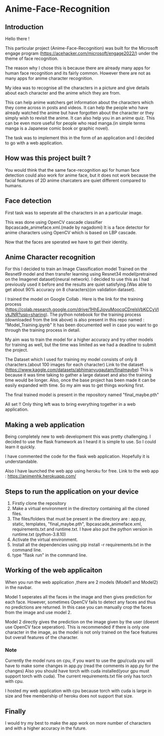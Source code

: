 # Anime-Face-Recognition

## Introduction

Hello there !

This particular project (Anime-Face-Recognition) was built for the Microsoft engage program (https://acehacker.com/microsoft/engage2022/) 
under the theme of face recognition.

The reason why I chose this is because there are already many apps for human face recognition and its fairly common. 
However there are not as many apps for anime character recognition.

My idea was to recognise all the characters in a picture and give details about each character and the anime which they are from.

This can help anime watchers get information about the characters which they come across in posts and videos. 
It can help the people who have already watched the anime but have forgotten about the character or they simply wish to revisit the anime.
It can also help you in an anime quiz. 
This can be even more useful for people who read manga.(in simple terms manga is a Japanese comic book or graphic novel).

The task was to implement this in the form of an application and I decided to go with a web application.

## How was this project built ?

You would think that the same face-recognition api for human face detection could also work for anime face, but it does not work because the facial features of 2D
anime charcaters are quiet different compared to humans.

## Face detection
First task was to seperate all the characters in an a particular image.

This was done using OpenCV cascade classifier lbpcascade_animeface.xml.(made by nagadomi)
It is a face detector for anime characters using OpenCV which is based on LBP cascade.

Now that the faces are sperated we have to get their identity.

## Anime Character recognition
For this I decided to train an Image Classification model Trained on the Resnet9 model and then transfer learning using Resnet34 model(pretrained on the Imagenet dataset)(neural network).
I decided to use this as I had previously used it before and the results are quiet satisfying.(Was able to get about 90% accuracy on 8 characters)(on validation dataset).

I trained the model on Google Collab . 
Here is the link for the training process (https://colab.research.google.com/drive/1HhEJiovuMoocqCDrelsVbKCCyVIvkJNR?usp=sharing).
The python notebook for the training process (downloaded from the link above) is also present in this repo named : "Model_Training.ipynb"
It has been documented well in case you want to go through the training process in detail.

My aim was to train the model for a higher accuracy and try other models for training as well, but the time was limited as we had a deadline to submit the project.

The Dataset which I used for training my model consists of only 8 characters.(about 100 images for each character)
Link to the dataset (https://www.kaggle.com/datasets/abhimanyugautam/finalmaybe)
This is because it was time taking to gather a large dataset and also the training time would be longer.
Also, once the base project has been made it can be easily expanded with time. So my aim was to get things working first.

The final trained model is present in the repository named "final_maybe.pth"

All set !! Only thing left was to bring everything together in a web application.

## Making a web application

Being completely new to web development this was pretty challenging.
I decided to use the flask framework as I heard it is simple to use. So I could learn it quickly.

I have commented the code for the flask web application. Hopefully it is understandable.

Also I have launched the web app using heroku for free.
Link to the web app : https://animenhk.herokuapp.com/

## Steps to run the application on your device

1. Firstly clone the repository
2. Make a virtual environment in the directory containing all the cloned files.
3. The files/folders that must be present in the directory are : app.py, static, templates, "final_maybe.pth", lbpcascade_animeface.xml, requirements.txt and       runtime.txt. I have also put the python version in runtime.txt (python-3.8.10)
4. Activate the virtual environment.
5. Install all the dependencies using pip install -r requirements.txt in the command line.
6. type "flask run" in the command line.

## Working of the web applicaiton

When you run the web application ,there are 2 models (Model1 and Model2) in the navbar.

Model 1 seperates all the faces in the image and then gives prediction for each face.
However, sometimes OpenCV fails to detect any faces and thus no predictions are returned.
In this case you can manually crop the faces from the image and use model 2.

Model 2 directly gives the prediction on the image given by the user (doesnt use OpenCV face seperation).
This is recommended if there is only one character in the image, as the model is not only trained on the face features but overall features of the character.

### Note
Currently the model runs on cpu, if you want to use the gpu/cuda you will have to make some changes in app.py (read the comments in app.py for the changes)
Also you should have torch with cuda installed(your gpu must support torch with cuda). The current requirements.txt file only has torch with cpu.

I hosted my web application with cpu because torch with cuda is large in size and free membership of heroku does not support that size.

## Finally
I would try my best to make the app work on more number of characters and with a higher accuracy in the future.
